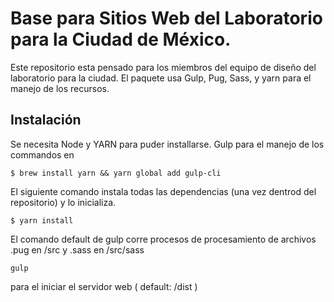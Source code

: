 # Base para Sitios Web del Laboratorio para la Ciudad de México.

Este repositorio esta pensado para los miembros del equipo de diseño del laboratorio para la ciudad.
El paquete usa Gulp, Pug, Sass, y yarn para el manejo de los recursos.

## Instalación

Se necesita Node y YARN para puder installarse. Gulp para el manejo de los commandos en 

```shell
$ brew install yarn && yarn global add gulp-cli
```

El siguiente comando instala todas las dependencias (una vez dentrod del repositorio) y lo inicializa.

```shell
$ yarn install
```

El comando default de gulp corre procesos de procesamiento de archivos .pug en /src y .sass en /src/sass

```shell
gulp
```

para el iniciar el servidor web ( default: /dist ) 
